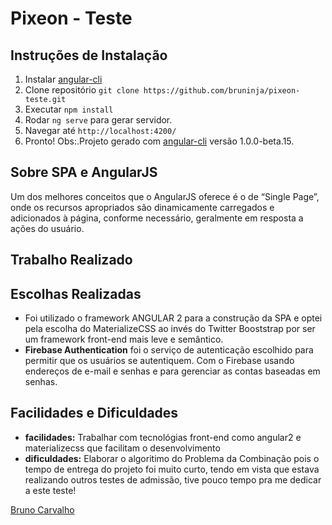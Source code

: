 
# Pixeon - Teste

## Instruções de Instalação
1. Instalar [angular-cli](https://github.com/angular/angular-cli)
2. Clone repositório `git clone https://github.com/bruninja/pixeon-teste.git`
3. Executar `npm install`
4. Rodar `ng serve` para gerar servidor.
5. Navegar até `http://localhost:4200/`
6. Pronto!
Obs:.Projeto gerado com [angular-cli](https://github.com/angular/angular-cli) versão 1.0.0-beta.15.

## Sobre SPA e AngularJS
Um dos melhores conceitos que o AngularJS oferece é o de “Single Page”, onde os recursos apropriados são dinamicamente carregados e adicionados à página, conforme necessário, geralmente em resposta a ações do usuário.

## Trabalho Realizado

## Escolhas Realizadas
- Foi utilizado o framework ANGULAR 2 para a construção da SPA e optei pela escolha do MaterializeCSS ao invés do Twitter Booststrap por ser um framework front-end mais leve e semântico.
- **Firebase Authentication** foi o serviço de autenticação escolhido para permitir que os usuários se autentiquem. Com o Firebase usando endereços de e-mail e senhas e para gerenciar as contas baseadas em senhas.

## Facilidades e Dificuldades
- **facilidades:** Trabalhar com tecnológias front-end como angular2 e materializecss que facilitam o desenvolvimento
- **dificuldades:** Elaborar o algoritimo do Problema da Combinação pois o tempo de entrega do projeto foi muito curto, tendo em vista que estava realizando outros testes de admissão, tive pouco tempo pra me dedicar a este teste!

[Bruno Carvalho](http://bruno.url.ph/)
